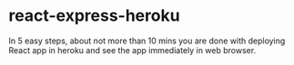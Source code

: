 # react-express-heroku
In 5 easy steps, about not more than 10 mins you are done with deploying React app in heroku and see the app immediately in web browser.
